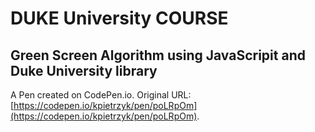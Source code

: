 # DUKE University COURSE

## Green Screen Algorithm using JavaScripit and  Duke University library 

A Pen created on CodePen.io. Original URL: [https://codepen.io/kpietrzyk/pen/poLRpOm](https://codepen.io/kpietrzyk/pen/poLRpOm).


